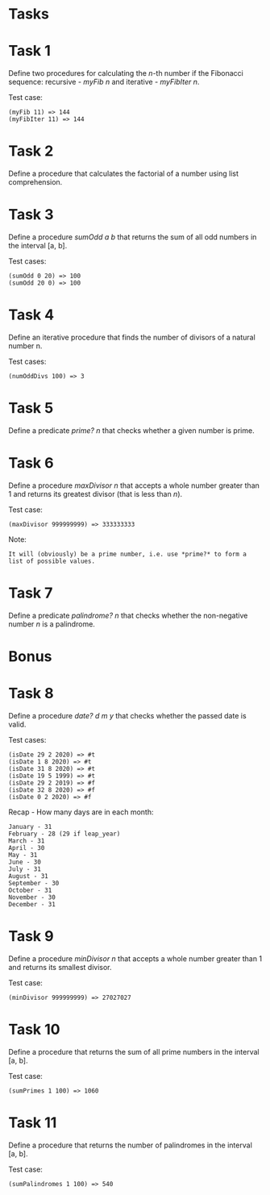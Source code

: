 # Tasks

# Task 1
Define two procedures for calculating the *n*-th number if the Fibonacci sequence: recursive - *myFib n* and iterative - *myFibIter n*.

Test case:

    (myFib 11) => 144
    (myFibIter 11) => 144

# Task 2
Define a procedure that calculates the factorial of a number using list comprehension.

# Task 3
Define a procedure *sumOdd a b* that returns the sum of all odd numbers in the interval [a, b].

Test cases:

    (sumOdd 0 20) => 100
    (sumOdd 20 0) => 100

# Task 4
Define an iterative procedure that finds the number of divisors of a natural number n.

Test cases:

    (numOddDivs 100) => 3

# Task 5
Define a predicate *prime? n* that checks whether a given number is prime.

# Task 6
Define a procedure *maxDivisor n* that accepts a whole number greater than 1 and returns its greatest divisor (that is less than *n*).

Test case:

    (maxDivisor 999999999) => 333333333

Note:

    It will (obviously) be a prime number, i.e. use *prime?* to form a list of possible values.

# Task 7
Define a predicate *palindrome? n* that checks whether the non-negative number *n* is a palindrome.

# Bonus

# Task 8
Define a procedure *date? d m y* that checks whether the passed date is valid.

Test cases:

    (isDate 29 2 2020) => #t
    (isDate 1 8 2020) => #t
    (isDate 31 8 2020) => #t
    (isDate 19 5 1999) => #t
    (isDate 29 2 2019) => #f
    (isDate 32 8 2020) => #f
    (isDate 0 2 2020) => #f

Recap - How many days are in each month:

    January - 31
    February - 28 (29 if leap_year)
    March - 31
    April - 30
    May - 31
    June - 30
    July - 31
    August - 31
    September - 30
    October - 31
    November - 30
    December - 31

# Task 9
Define a procedure *minDivisor n* that accepts a whole number greater than 1 and returns its smallest divisor.

Test case:

    (minDivisor 999999999) => 27027027

# Task 10
Define a procedure that returns the sum of all prime numbers in the interval [a, b].

Test case:

    (sumPrimes 1 100) => 1060

# Task 11
Define a procedure that returns the number of palindromes in the interval [a, b].

Test case:

    (sumPalindromes 1 100) => 540